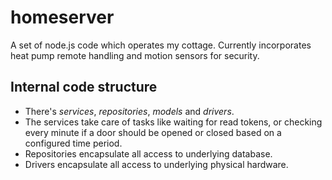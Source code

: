 homeserver
==========

A set of node.js code which operates my cottage. Currently incorporates heat pump remote handling and motion sensors for security. 

Internal code structure
-----------------------

 - There's *services*, *repositories*, *models* and *drivers*.
 - The services take care of tasks like waiting for read tokens, or checking every minute if a door should be opened or closed based on a configured time period.
 - Repositories encapsulate all access to underlying database.
 - Drivers encapsulate all access to underlying physical hardware.

